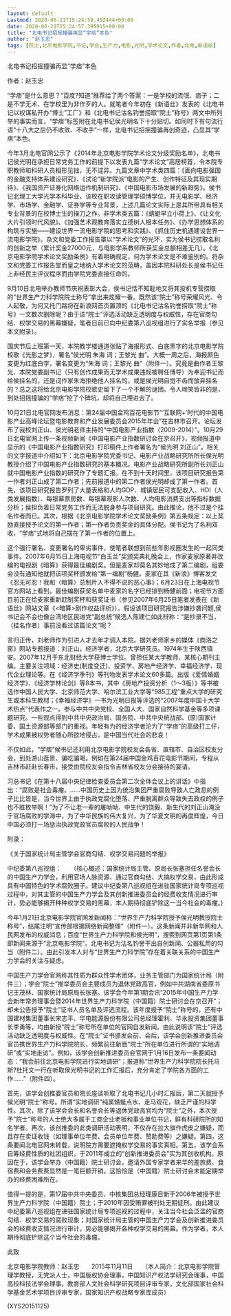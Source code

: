 ```yaml
---
layout: default
Lastmod: 2020-06-21T15:24:59.452444+00:00
date: 2020-06-21T15:24:57.395915+00:00
title: "北电书记招摇撞骗再显“学痞”本色"
author: "赵玉忠"
tags: [院士,北京电影学院,书记,学会,生产力,电影,光明,学术论文,作者,北电,新语丝]
---
```


北电书记招摇撞骗再显“学痞”本色

作者：赵玉忠

“学痞”是什么意思？“百度?知道”推荐给了两个答案：一是学校的流氓、痞子；二是不学无术、在学校里为非作歹的人。就笔者今年初在《新语丝》发表的《北电书记以权谋私开办“博士”工厂》和《北电书记沽名钓誉捞取“院士”称号》两文中所列举的事实而言，“学痞”标签附在北电书记侯光明名下十分贴切。如同时下有句流行语“十八大之后仍不收敛、不收手”一样，北电书记招摇撞骗再创奇迹，凸显其“学痞”本色。

今年3月北电官网公示了《2014年北京电影学院学术论文分级奖励名单》，北电书记侯光明在承担日常党务工作的前提下以发表九篇“学术论文”高居榜首，令本院专职教师和科研人员相形见拙，无不诧异。九篇文章中学术类四篇：《面向电影强国的金融支持体系建设研究》、《试论“新学院派”电影的产生、创作特征及其现实期待》、《我国资产证券化网络运作机制研究》、《中国电影市场发展的新趋势》。侯书记北理工大学光学本科毕业，该校在职攻读管理学硕博学位，并无电影学、经济学、市场学、金融学、证券学等专业背景，上述几篇论文实际上是其所带具有相关专业背景的在校博士生的操刀之作。非学术类五篇：《蜻蜓早立小荷上》、《让文化大片引领时代风貌》、《加强艺术观教育落实立德树人根本任务》、《办学思想体系的构筑与实施——建设世界一流电影学院的思考和实践》、《抓住历史机遇建设世界一流电影学院》。杂文和党委工作报告罩以“学术论文”的光环，实为侯书记捞取名利的创新之举（累计奖金27000元，与电影学系教师所获奖金总额相差无几）。《北京电影学院学术论文奖励条例》有着明确规定，何为学术论文是不难鉴别的。将杂文和党委工作报告堂而皇之地纳入学术论文的范畴，盖因本院科研处长是侯书记任上非经民主评议程序而由学院党委直接任命的。

9月10日北电举办教师节庆祝表彰大会，侯书记恬不知耻地又将其投机专营捞取的“世界生产力科学院院士称号”拿出来炫耀一番。既然该“院士”称号荣耀风光、令人起敬，为何又托门路将在新浪网首页置顶的《北电书记沽名钓誉捞取“院士”称号》一文数次删除呢？由于该“院士”评选活动缺乏透明度与权威性，存在官商勾结、权学交易的黑幕嫌疑，笔者日前已向中纪委第八巡视组进行了实名举报（参见本文附录）。

国庆节后上班第一天，本院教学楼通道张贴了海报形式、白底黑字的北京电影学院校歌《光影之梦》，署名“侯光明  朱海 词；王黎光 曲”。大概一周之后，海报颜色变更为红底白字，署名变更为“朱海 词；王黎光 曲”（附件一）。究竟是曲作者王黎光、本院党委副书记（只有创作成果而无学术成果违规被聘任博导）为奉迎书记而给侯挂名的，还是词作家朱海拒绝他人挂名的，或是侯光明自觉不齿而放弃挂名的？总之这将给北京电影学院校歌史留下了一个不解的谜团。令人啼笑皆非的是，到处招摇撞骗的“学痞”挖了个碑坑，却将自己埋进去了。

10月21日北电官网发布消息：第24届中国金鸡百花电影节“‘互联网+’时代的中国电影产业高峰论坛暨电影教育和产业发展委员会2015年年会”在吉林市召开。论坛发布了我校刘正山、侯光明老师主持的“中国电影产业指数（2009-2014）”。10月29日北电官网上传一条视频新闻《中国电影产业指数研讨会在京召开》，视频报道中显示的《中国电影产业指数研究》打印稿件上作者署名为“侯光明  刘正山”。相关的文字报道中介绍如下：北京电影学院党委书记、电影产业战略研究所所长侯光明教授介绍了中国电影产业指数研究的基本概况。电影产业战略研究所副所长刘正山就中国电影产业指数的研究作了专题汇报。在不到十天时间里，该项目研究报告第一作者刘正山成了第二作者；先前报道中的第二作者侯光明却成了第一作者。首先，该项目研究报告罗列了大量表格和人均GDP、城镇居民可支配收入、HDI（人类发展指数）、每银幕票房数、每银幕观影人次数、人均电影消费支出等指标数据分析；侯担负着日常党务工作而无法脱身参与项目研究。由此推论，他不过是个挂名作者而已。其次，根据《北京电影学院学术论文奖励条例》第五条规定：以上奖励直接授予论文的第一作者；第一作者负责奖金的具体分配。侯书记为了名利双收，“学痞”式地将自己摆在了第一作者的位置上。

这个强行署名、变更署名的卑劣事件，使笔者联想到前些年影视圈发生的一起同类事件。2007年6月15日上海电视节“白玉兰”奖颁奖典礼晚会上，作家麦家原著并改编的电视剧《暗算》获得最佳编剧奖。但是麦家却莫名其妙地成了第二编剧，组委会没有通知他就把该项奖杯颁发给“第一编剧”杨健。麦家在其《新浪》博客发文《忍无可忍！我和〈暗算〉总制片人不得不说的恶心事》；6月23日在上海电视节官方网站上看到，最佳编剧获奖名单中麦家的名字已经排到杨健前面；电视节方面目前正在给麦家重新赶制奖杯和获奖证书（参见2007年6月25日笔者发表在《新语丝》网站文章《<暗算>剧作权益评析》）。假设该项目研究报告涉嫌抄袭问题,侯书记会不会也像台湾地区民进党“副总统”候选人陈建仁如此辩称：“是抄录不当，（挂名作者）事前没看过该篇论文”呢？

言归正传，刘老师作为引进人才去年才调入本院。据刘老师家乡的媒体《商洛之窗》网站专题报道：刘正山，经济学者，北京大学研究员。1974年生于陕西镇安。2007年12月于东北财经大学获博士学位。曾担任某大学教师、某核心期刊主编。主要关注领域：经济史(制度变迁)、投资学、房地产经济学、幸福经济学、现代企业理论等。在《经济学季刊》等刊物发表学术论文60多篇。出版《爱情婚姻经济学》、《经济学林论剑》等8本书，其中《房地产投资分析（1～3版）》等书被选作中国人民大学、北京师范大学、哈尔滨工业大学等“985工程”重点大学的研究生或本科生教材；《幸福经济学》一书为光明日报等评选的“2007年度中国十大学术热点”代表作之一。参与中共中央党校、全国人大、国家自然科学基金等多项课题研究。一些观点得到中共中央政治局、国务院、中共中央统战部、(原)国家计委、国土资源部等部门的重视。年轻有为的经济学者沦为了“学痞”的高级打工仔，学术成果被权势者随心所欲地侵占，是中国当代社会的悲哀！

不仅如此，“学痞”候书记还利用北京电影学院校友会各省、直辖市、自治区校友分会，到处游山逛景、骗吃骗喝。例如在第24届中国金鸡百花电影节期间，专程从吉林市赶赴长春市，接受由院校友会指令吉林省校友分会接待的宴请。

习总书记《在第十八届中央纪律检查委员会第二次全体会议上的讲话》中指出：“腐败是社会毒瘤。……中国历史上因为统治集团严重腐败导致人亡政息的例子比比皆是，当今世界上由于执政党腐化堕落、严重脱离群众导致失去政权的例子也不胜枚举啊！”为了不让老一辈的屠呦呦、中生代的饶毅、新生代的刘正山淹没于官场腐败的学海中，为了中华民族的伟大复兴，为了华夏文明的再度辉煌，今日中国必须打一场惩治执政党政官员腐败的人民战争！

附录：

《关于国家统计局主管学会官商勾结、权学交易问题的举报》

中纪委第八巡视组：　　（核心概述：国家统计局主管、原局长张塞担任名誉会长的中国生产力学会，利用官场人脉资源、通过官商勾结、大搞权学交易，由此形成具有中国特色的学术腐败圈子。建议中纪委第八巡视组在进驻国家统计局专项巡视过程中，对其主管的中国生产力学会及其创新推进委员会的经费收支情况进行审计，势必能够揭开种种权学交易的黑幕，本人期待彻底铲除这一当今社会的毒瘤。)

今年1月21日北京电影学院官网发新闻称：“世界生产力科学院授予侯光明教授院士称号”，结尾注明“宣传部根据网络新闻整理”（附件一）。这条新闻并非新华网和人民网发布的权威消息；百度“世界生产力科学院和侯光明”，搜索到网页第1页第1条即新闻来源于“北京电影学院”。北电书记为沽名钓誉干出自创新闻、公器私用的勾当（附件二）。由此引发本人对与“世界生产力科学院”存在着关联关系的中国生产力学会的关注与疑虑。

中国生产力学会官网称其性质为群众性学术团体，业务主管部门为国家统计局（附件三）；学会“院士”推举委员会主要成员为退休党政高官，例如中共湖南省委原书记王茂林、国家统计局原局长张塞。该学会今年第1期会讯“2015年中国生产力学会新年常务理事会暨2014年世界生产力科学院（中国籍）院士研讨会在京召开”；却未公告授予“院士”证书人员名单及评选流程。该年度授予“院士”称号的，还有中国建材集团董事长宋志平、华电能源股份有限公司总经理霍利、华永投资集团董事长李勇等，均由新授“院士”称号所在单位的官网自发新闻。由此说明该“院士”评选活动缺乏透明度与权威性。在“院士”证书颁发会前、会后，该学会创新推进委员会官员携世界生产力科学院院长，频繁前往新晋“院士”所在单位进行所谓的“实地调研”或“实地走访”。例如，该学会创新推进委员会官网于1月16日发布一条要闻动态：“我会前往北京电影学院进行实地调研”；报道称“世界生产力科学院院长托马斯?杜托文一行在听取侯光明书记的工作汇报后，充分肯定了学院各方面的工作……”（附件四）。

首先，该学会创推委官员和院长座谈听取了北电书记几小时汇报后，第二天就授予侯光明“院士”称号。所谓“实地调研”纯属蜻蜓点水、走马观花，缺乏严谨的科学性。其次，除了该学会会长和名誉会长等退休党政高官均为“院士”之外，本次授予“院士”称号的人士绝大多属于工商企业老板和事业单位书记，鲜有科研院所的知名学者。再次，该创推委的此类调研活动表明，不仅存在拉大旗作虎皮之嫌疑，而且存在卖证收钱（如理事单位年费、会员单位年费、赞助费等）之嫌疑。第四，这条要闻北电官网未转载，说明院方需要遮掩权学交易的事实真相。第五，该学会系自筹经费性质的社团组织，于2011年成立的“创新推进委员会”实为其创收机构。原因在于，该学会举办（中国籍）院士研讨会，邀请外国专家学者来华的差旅费、食宿费和会务费费显然是一笔巨额开销，这恰恰是（中国籍）院士研讨会未能定期举办的经费困难所在。

值得一提的是，第17届中共中央委员、中核集团总经理康日新于2006年被授予世界生产力科学院（中国籍）院士；于2010年因受贿罪被判处无期徒刑。由此建议中纪委第八巡视组在进驻国家统计局专项巡视的过程中，关注当今社会泛滥的官商勾结、权学交易的腐败现象；对国家统计局主管的中国生产力学会及创新推进委员会的经费收支情况进行审计，势必能够揭开各种权学交易的黑幕。作为学者，本人期待彻底铲除这个当今社会的毒瘤。

此致

北京电影学院教师：赵玉忠　　2015年11月11日　　（本人简介：北京电影学院管理学教授，无党派人士，中国版权协会理事，中国知识产权法学研究会理事，中国高校科技法学会理事，教育部人文社会科学研究项目评审专家，文化部国家社会科学基金艺术学项目评审专家，国家知识产权战略专家库成员）

(XYS20151125)

